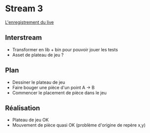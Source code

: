 # Stream 3

[L'enregistrement du live](https://www.youtube.com/watch?v=hYtIbICJtJ4&list=PLyEcLxim6vkJLZYz7liB58HppFR1ASUmf&index=2) 

## Interstream

* Transformer en lib + bin pour pouvoir jouer les tests
* Asset de plateau de jeu ?

## Plan

* Dessiner le plateau de jeu
* Faire bouger une pièce d'un point A -> B
* Commencer le placement de pièce dans le jeu

## Réalisation

* Plateau de jeu OK
* Mouvement de pièce quasi OK (problème d'origine de repère x,y)
